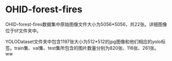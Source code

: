 # OHID-forest-fires
OHID-forest-fires数据集中原始图像文件大小为5056*5056，共22张。详细图像位于tif文件夹中。

YOLODataset文件夹中包含1197张大小为512*512的jpg图像和他们相应的yolo标签。train集、val集、test集所包含的图片数量分别为820张、116张、261张。
ww